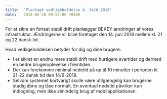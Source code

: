 ```yaml
---
title:  "Planlagt vedligeholdelse d. 14/6-2018"
date:   2018-05-28 09:57:00 +0100
---
```

For at sikre en fortsat stabil drift planlægger BEKEY ændringer af vores infrastruktur. Ændringerne vil blive foretaget den 14. juni 2018 mellem kl. 21 og 22 dansk tid.

Hvad vedligeholdelsen betyder for dig og dine brugere:

* I er sikret en endnu mere stabil drift med hurtigere svartider og dermed en bedre brugeroplevelse i fremtiden.
* Der kan forekomme minimal nedetid på op til 10 minutter i perioden kl. 21-22 dansk tid den 14/6-2018.
* Selvom systemet kortvarigt skulle være utilgængelig kan brugerne stadig åbne og låse normalt. En eventuel nedetid påvirker kun indlogning, men ikke almindelig brug af mobilapplikationen.
